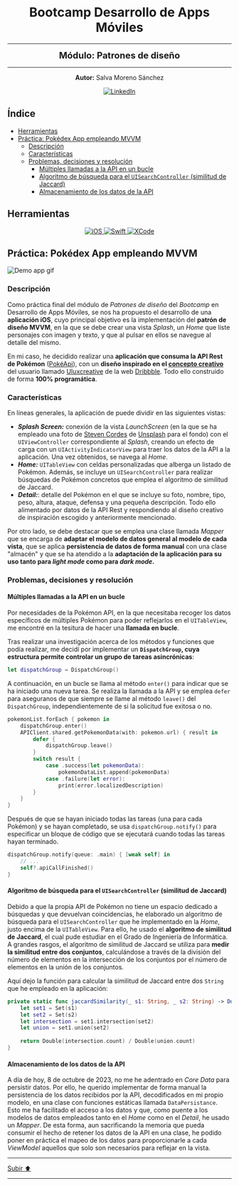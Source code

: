 <a name="top"></a>

<h1 align="center">
  <strong><span>Bootcamp Desarrollo de Apps Móviles</span></strong>
</h1>

---

<p align="center">
  <strong><span style="font-size:20px;">Módulo: Patrones de diseño</span></strong>
</p>

---

<p align="center">
  <strong>Autor:</strong> Salva Moreno Sánchez
</p>

<p align="center">
  <a href="https://www.linkedin.com/in/salvador-moreno-sanchez/">
    <img src="https://img.shields.io/badge/LinkedIn-0077B5?style=for-the-badge&logo=linkedin&logoColor=white" alt="LinkedIn">
  </a>
</p>

## Índice
 
* [Herramientas](#herramientas)
* [Práctica: Pokédex App empleando MVVM](#practica)
	* [Descripción](#descripcion) 
	* [Características](#caracteristicas)
	* [Problemas, decisiones y resolución](#problemas)
		* [Múltiples llamadas a la API en un bucle](#problemas1)
		* [Algoritmo de búsqueda para el `UISearchController` (similitud de Jaccard)](#problemas2)
		* [Almacenamiento de los datos de la API](#problemas3)

<a name="herramientas"></a>
## Herramientas

<p align="center">

<a href="https://www.apple.com/es/ios/ios-17/">
   <img src="https://img.shields.io/badge/iOS-000000?style=for-the-badge&logo=ios&logoColor=white" alt="iOS">
 </a>
  
 <a href="https://www.swift.org/documentation/">
   <img src="https://img.shields.io/badge/swift-F54A2A?style=for-the-badge&logo=swift&logoColor=white" alt="Swift">
 </a>
  
 <a href="https://developer.apple.com/xcode/">
   <img src="https://img.shields.io/badge/Xcode-007ACC?style=for-the-badge&logo=Xcode&logoColor=white" alt="XCode">
 </a>
  
</p>

<a name="practica"></a>
## Práctica: Pokédex App empleando MVVM

![Demo app gif](images/demoApp.gif)

<a name="descripcion"></a>
### Descripción

Como práctica final del módulo de *Patrones de diseño* del *Bootcamp* en Desarrollo de Apps Móviles, se nos ha propuesto el desarrollo de una **aplicación iOS**, cuyo principal objetivo es la implementación del **patrón de diseño MVVM**, en la que se debe crear una vista *Splash*, un *Home* que liste personajes con imagen y texto, y que al pulsar en ellos se navegue al detalle del mismo.

En mi caso, he decidido realizar una **aplicación que consuma la API Rest de Pokémon** ([PokéApi](https://pokeapi.co)), con un **diseño inspirado en el [concepto creativo](https://dribbble.com/shots/20298235-Pokedex-App)** del usuario llamado [UIuxcreative](https://dribbble.com/rkmhrzn18) de la web [Dribbble](https://dribbble.com). Todo ello construido de forma **100% programática**.

<a name="caracteristicas"></a>
### Características

En líneas generales, la aplicación de puede dividir en las siguientes vistas:

* ***Splash Screen:*** conexión de la vista *LaunchScreen* (en la que se ha empleado una foto de <a href="https://unsplash.com/es/@steven3466?utm_content=creditCopyText&utm_medium=referral&utm_source=unsplash">Steven Cordes</a> de <a href="https://unsplash.com/es/fotos/S0j5lxoEwPo?utm_content=creditCopyText&utm_medium=referral&utm_source=unsplash">Unsplash</a> para el fondo) con el `UIViewController` correspondiente al *Splash*, creando un efecto de carga con un `UIActivityIndicatorView` para traer los datos de la API a la aplicación. Una vez obtenidos, se navega al *Home*.
* ***Home:*** `UITableView` con celdas personalizadas que alberga un listado de Pokémon. Además, se incluye un `UISearchController` para realizar búsquedas de Pokémon concretos que emplea el algoritmo de similitud de Jaccard.
* ***Detail:***: detalle del Pokémon en el que se incluye su foto, nombre, tipo, peso, altura, ataque, defensa y una pequeña descripción. Todo ello alimentado por datos de la API Rest y respondiendo al diseño creativo de inspiración escogido y anteriormente mencionado.

Por otro lado, se debe destacar que se emplea una clase llamada *Mapper* que se encarga de **adaptar el modelo de datos general al modelo de cada vista**, que se aplica **persistencia de datos de forma manual** con una clase "almacén" y que se ha atendido a la **adaptación de la aplicación para su uso tanto para *light mode* como para *dark mode*.**

<a name="problemas"></a>
### Problemas, decisiones y resolución

<a name="problemas1"></a>
#### Múltiples llamadas a la API en un bucle

Por necesidades de la Pokémon API, en la que necesitaba recoger los datos específicos de múltiples Pokémon para poder reflejarlos en el `UITableView`, me encontré en la tesitura de hacer una **llamada en bucle**.

Tras realizar una investigación acerca de los métodos y funciones que podía realizar, me decidí por implementar un **`DispatchGroup`, cuya estructura permite controlar un grupo de tareas asincrónicas**:

```swift
let dispatchGroup = DispatchGroup()
```

A continuación, en un bucle se llama al método `enter()` para indicar que se ha iniciado una nueva tarea. Se realiza la llamada a la API y se emplea `defer` para aseguranos de que siempre se llame al método `leave()` del `DispatchGroup`, independientemente de si la solicitud fue exitosa o no.

```swift
pokemonList.forEach { pokemon in
    dispatchGroup.enter()
    APIClient.shared.getPokemonData(with: pokemon.url) { result in
        defer {
            dispatchGroup.leave()
        }
        switch result {
            case .success(let pokemonData):
                pokemonDataList.append(pokemonData)
            case .failure(let error):
                print(error.localizedDescription)
        }
    }
}
```

Después de que se hayan iniciado todas las tareas (una para cada Pokémon) y se hayan completado, se usa `dispatchGroup.notify()` para especificar un bloque de código que se ejecutará cuando todas las tareas hayan terminado.

```swift
dispatchGroup.notify(queue: .main) { [weak self] in
    // ...
    self?.apiCallFinished()
}
```

<a name="problemas2"></a>
#### Algoritmo de búsqueda para el `UISearchController` (similitud de Jaccard)

Debido a que la propia API de Pokémon no tiene un espacio dedicado a búsquedas y que devuelvan coincidencias, he elaborado un algoritmo de búsqueda para el `UISearchController` que he implementado en la *Home*, justo encima de la `UITableView`. Para ello, he usado el **algoritmo de similitud de Jaccard**, el cual pude estudiar en el Grado de Ingeniería de Informática. A grandes rasgos, el algoritmo de similitud de Jaccard se utiliza para **medir la similitud entre dos conjuntos**, calculándose a través de la división del número de elementos en la intersección de los conjuntos por el número de elementos en la unión de los conjuntos.

Aquí dejo la función para calcular la similitud de Jaccard entre dos `String` que he empleado en la aplicación:

```swift
private static func jaccardSimilarity(_ s1: String, _ s2: String) -> Double {
    let set1 = Set(s1)
    let set2 = Set(s2)
    let intersection = set1.intersection(set2)
    let union = set1.union(set2)
    
    return Double(intersection.count) / Double(union.count)
}
```

<a name="problemas3"></a>
#### Almacenamiento de los datos de la API

A día de hoy, 8 de octubre de 2023, no me he adentrado en *Core Data* para persistir datos. Por ello, he querido implementar de forma manual la persistencia de los datos recibidos por la API, decodificados en mi propio modelo, en una clase con funciones estáticas llamada `DataPersistance`. Esto me ha facilitado el acceso a los datos y que, como puente a los modelos de datos empleados tanto en el *Home* como en el *Detail*, he usado un *Mapper*. De esta forma, aun sacrificando la memoria que pueda consumir el hecho de retener los datos de la API en una clase, he podido poner en práctica el mapeo de los datos para proporcionarle a cada *ViewModel* aquellos que solo son necesarios para reflejar en la vista.

---

[Subir ⬆️](#top)

---
